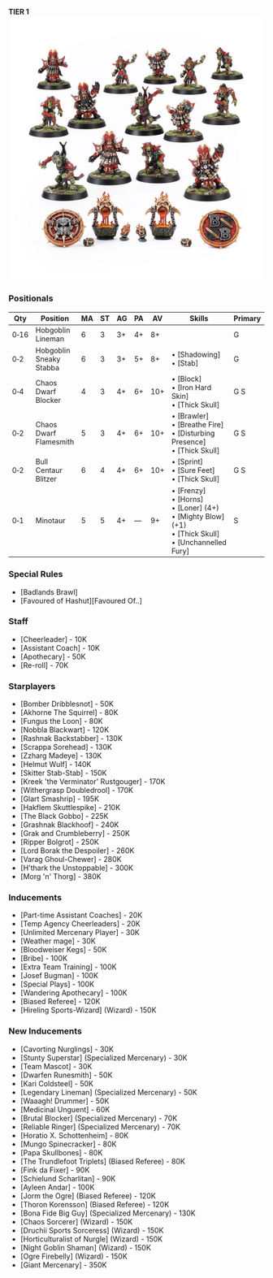 ﻿**TIER 1**
![](../media/teams/BBChaosDwarfTeam01.jpg)

### Positionals

| Qty  | Position                | MA | ST | AG | PA | AV  | Skills                                                                                                   | Primary | Secondary | Cost |
| ---- | ------------------------ | -- | -- | -- | --- | --- | -------------------------------------------------------------------------------------------------------- | ------- | --------- | ---- |
| 0‑16 | Hobgoblin Lineman        | 6  | 3  | 3+ | 4+  | 8+  |                                                                                                          | G       | A S       | 40K  |
| 0‑2  | Hobgoblin Sneaky Stabba  | 6  | 3  | 3+ | 5+  | 8+  | • [Shadowing] <br /> • [Stab]                                                                            | G       | A S       | 70K  |
| 0‑4  | Chaos Dwarf Blocker      | 4  | 3  | 4+ | 6+  | 10+ | • [Block] <br /> • [Iron Hard Skin] <br /> • [Thick Skull]                                               | G S     | A M       | 70K  |
| 0‑2  | Chaos Dwarf Flamesmith   | 5  | 3  | 4+ | 6+  | 10+ | • [Brawler] <br /> • [Breathe Fire] <br /> • [Disturbing Presence] <br /> • [Thick Skull]                | G S     | A M       | 80K  |
| 0‑2  | Bull Centaur Blitzer     | 6  | 4  | 4+ | 6+  | 10+ | • [Sprint] <br /> • [Sure Feet] <br /> • [Thick Skull]                                                   | G S     | A M       | 130K |
| 0‑1  | Minotaur                 | 5  | 5  | 4+ | —   | 9+  | • [Frenzy] <br /> • [Horns] <br /> • [Loner] (4+) <br /> • [Mighty Blow] (+1) <br /> • [Thick Skull] <br /> • [Unchannelled Fury] | S       | A G M     | 150K |

### Special Rules

* [Badlands Brawl]
* [Favoured of Hashut][Favoured Of..]

### Staff

* [Cheerleader] - 10K
* [Assistant Coach] - 10K
* [Apothecary]  - 50K
* [Re-roll] - 70K

### Starplayers

* [Bomber Dribblesnot] - 50K
* [Akhorne The Squirrel] - 80K
* [Fungus the Loon] - 80K
* [Nobbla Blackwart] - 120K
* [Rashnak Backstabber] - 130K
* [Scrappa Sorehead] - 130K
* [Zzharg Madeye] - 130K
* [Helmut Wulf] - 140K
* [Skitter Stab-Stab] - 150K
* [Kreek 'the Verminator' Rustgouger] - 170K
* [Withergrasp Doubledrool] - 170K
* [Glart Smashrip] - 195K
* [Hakflem Skuttlespike] - 210K
* [The Black Gobbo] - 225K
* [Grashnak Blackhoof] - 240K
* [Grak and Crumbleberry] - 250K
* [Ripper Bolgrot] - 250K
* [Lord Borak the Despoiler] - 260K
* [Varag Ghoul-Chewer] - 280K
* [H'thark the Unstoppable] - 300K
* [Morg 'n' Thorg] - 380K

### Inducements

* [Part-time Assistant Coaches] - 20K
* [Temp Agency Cheerleaders] - 20K
* [Unlimited Mercenary Player] - 30K
* [Weather mage] - 30K
* [Bloodweiser Kegs] - 50K
* [Bribe] - 100K
* [Extra Team Training] - 100K
* [Josef Bugman] - 100K
* [Special Plays] - 100K
* [Wandering Apothecary] - 100K
* [Biased Referee] - 120K
* [Hireling Sports-Wizard] (Wizard) - 150K

### New Inducements

* [Cavorting Nurglings] - 30K
* [Stunty Superstar] (Specialized Mercenary) - 30K
* [Team Mascot] - 30K
* [Dwarfen Runesmith] - 50K
* [Kari Coldsteel] - 50K
* [Legendary Lineman] (Specialized Mercenary) - 50K
* [Waaagh! Drummer] - 50K
* [Medicinal Unguent] - 60K
* [Brutal Blocker] (Specialized Mercenary) - 70K
* [Reliable Ringer] (Specialized Mercenary) - 70K
* [Horatio X. Schottenheim] - 80K
* [Mungo Spinecracker] - 80K
* [Papa Skullbones] - 80K
* [The Trundlefoot Triplets] (Biased Referee) - 80K
* [Fink da Fixer] - 90K
* [Schielund Scharlitan] - 90K
* [Ayleen Andar] - 100K
* [Jorm the Ogre] (Biased Referee) - 120K
* [Thoron Korensson] (Biased Referee) - 120K
* [Bona Fide Big Guy] (Specialized Mercenary) - 130K
* [Chaos Sorcerer] (Wizard) - 150K
* [Druchii Sports Sorceress] (Wizard) - 150K
* [Horticulturalist of Nurgle] (Wizard) - 150K
* [Night Goblin Shaman] (Wizard) - 150K
* [Ogre Firebelly] (Wizard) - 150K
* [Giant Mercenary] - 350K